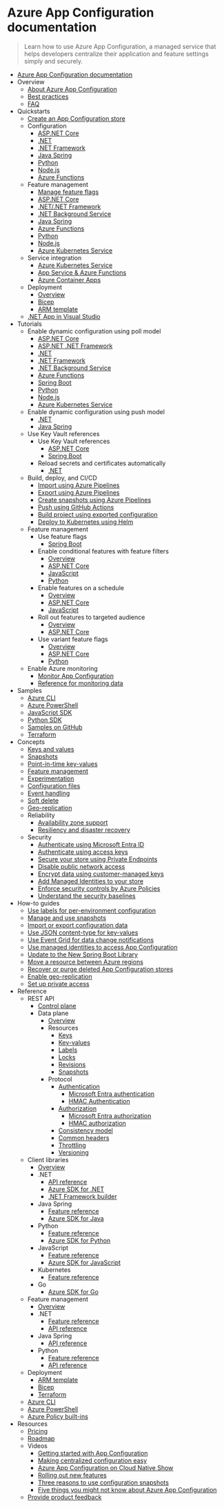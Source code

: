 # Azure App Configuration documentation
> Learn how to use Azure App Configuration, a managed service that helps developers centralize their application and feature settings simply and securely.
  - [Azure App Configuration documentation](https://learn.microsoft.com/en-us/azure/azure-app-configuration/)
  - Overview
    - [About Azure App Configuration](https://learn.microsoft.com/en-us/azure/azure-app-configuration/overview)
    - [Best practices](https://learn.microsoft.com/en-us/azure/azure-app-configuration/howto-best-practices)
    - [FAQ](https://learn.microsoft.com/en-us/azure/azure-app-configuration/faq.yml)
  - Quickstarts
    - [Create an App Configuration store](https://learn.microsoft.com/en-us/azure/azure-app-configuration/quickstart-azure-app-configuration-create)
    - Configuration
      - [ASP.NET Core](https://learn.microsoft.com/en-us/azure/azure-app-configuration/quickstart-aspnet-core-app)
      - [.NET](https://learn.microsoft.com/en-us/azure/azure-app-configuration/quickstart-dotnet-core-app)
      - [.NET Framework](https://learn.microsoft.com/en-us/azure/azure-app-configuration/quickstart-dotnet-app)
      - [Java Spring](https://learn.microsoft.com/en-us/azure/azure-app-configuration/quickstart-java-spring-app)
      - [Python](https://learn.microsoft.com/en-us/azure/azure-app-configuration/quickstart-python-provider)
      - [Node.js](https://learn.microsoft.com/en-us/azure/azure-app-configuration/quickstart-javascript-provider)
      - [Azure Functions](https://learn.microsoft.com/en-us/azure/azure-app-configuration/quickstart-azure-functions-csharp)
    - Feature management
      - [Manage feature flags](https://learn.microsoft.com/en-us/azure/azure-app-configuration/manage-feature-flags)
      - [ASP.NET Core](https://learn.microsoft.com/en-us/azure/azure-app-configuration/quickstart-feature-flag-aspnet-core)
      - [.NET/.NET Framework](https://learn.microsoft.com/en-us/azure/azure-app-configuration/quickstart-feature-flag-dotnet)
      - [.NET Background Service](https://learn.microsoft.com/en-us/azure/azure-app-configuration/quickstart-feature-flag-dotnet-background-service)
      - [Java Spring](https://learn.microsoft.com/en-us/azure/azure-app-configuration/quickstart-feature-flag-spring-boot)
      - [Azure Functions](https://learn.microsoft.com/en-us/azure/azure-app-configuration/quickstart-feature-flag-azure-functions-csharp)
      - [Python](https://learn.microsoft.com/en-us/azure/azure-app-configuration/quickstart-feature-flag-python)
      - [Node.js](https://learn.microsoft.com/en-us/azure/azure-app-configuration/quickstart-feature-flag-javascript)
      - [Azure Kubernetes Service](https://learn.microsoft.com/en-us/azure/azure-app-configuration/quickstart-feature-flag-azure-kubernetes-service)
    - Service integration
      - [Azure Kubernetes Service](https://learn.microsoft.com/en-us/azure/azure-app-configuration/quickstart-azure-kubernetes-service)
      - [App Service & Azure Functions](https://learn.microsoft.com/azure/app-service/app-service-configuration-references)
      - [Azure Container Apps](https://learn.microsoft.com/en-us/azure/azure-app-configuration/quickstart-container-apps)
    - Deployment
      - [Overview](https://learn.microsoft.com/en-us/azure/azure-app-configuration/quickstart-deployment-overview)
      - [Bicep](https://learn.microsoft.com/en-us/azure/azure-app-configuration/quickstart-bicep)
      - [ARM template](https://learn.microsoft.com/en-us/azure/azure-app-configuration/quickstart-resource-manager)
    - [.NET App in Visual Studio](https://learn.microsoft.com/visualstudio/azure/vs-azure-tools-connected-services-app-configuration)
  - Tutorials
    - Enable dynamic configuration using poll model
      - [ASP.NET Core](https://learn.microsoft.com/en-us/azure/azure-app-configuration/enable-dynamic-configuration-aspnet-core)
      - [ASP.NET .NET Framework](https://learn.microsoft.com/en-us/azure/azure-app-configuration/enable-dynamic-configuration-aspnet-netfx)
      - [.NET](https://learn.microsoft.com/en-us/azure/azure-app-configuration/enable-dynamic-configuration-dotnet-core)
      - [.NET Framework](https://learn.microsoft.com/en-us/azure/azure-app-configuration/enable-dynamic-configuration-dotnet)
      - [.NET Background Service](https://learn.microsoft.com/en-us/azure/azure-app-configuration/enable-dynamic-configuration-dotnet-background-service)
      - [Azure Functions](https://learn.microsoft.com/en-us/azure/azure-app-configuration/enable-dynamic-configuration-azure-functions-csharp)
      - [Spring Boot](https://learn.microsoft.com/en-us/azure/azure-app-configuration/enable-dynamic-configuration-java-spring-app)
      - [Python](https://learn.microsoft.com/en-us/azure/azure-app-configuration/enable-dynamic-configuration-python)
      - [Node.js](https://learn.microsoft.com/en-us/azure/azure-app-configuration/enable-dynamic-configuration-javascript)
      - [Azure Kubernetes Service](https://learn.microsoft.com/en-us/azure/azure-app-configuration/enable-dynamic-configuration-azure-kubernetes-service)
    - Enable dynamic configuration using push model
      - [.NET](https://learn.microsoft.com/en-us/azure/azure-app-configuration/enable-dynamic-configuration-dotnet-core-push-refresh)
      - [Java Spring](https://learn.microsoft.com/en-us/azure/azure-app-configuration/enable-dynamic-configuration-java-spring-push-refresh)
    - Use Key Vault references
      - Use Key Vault references
        - [ASP.NET Core](https://learn.microsoft.com/en-us/azure/azure-app-configuration/use-key-vault-references-dotnet-core)
        - [Spring Boot](https://learn.microsoft.com/en-us/azure/azure-app-configuration/use-key-vault-references-spring-boot)
      - Reload secrets and certificates automatically
        - [.NET](https://learn.microsoft.com/en-us/azure/azure-app-configuration/reload-key-vault-secrets-dotnet)
    - Build, deploy, and CI/CD
      - [Import using Azure Pipelines](https://learn.microsoft.com/en-us/azure/azure-app-configuration/azure-pipeline-import-task)
      - [Export using Azure Pipelines](https://learn.microsoft.com/en-us/azure/azure-app-configuration/azure-pipeline-export-task)
      - [Create snapshots using Azure Pipelines](https://learn.microsoft.com/en-us/azure/azure-app-configuration/azure-pipeline-snapshot-task)
      - [Push using GitHub Actions](https://learn.microsoft.com/en-us/azure/azure-app-configuration/push-kv-github-action)
      - [Build project using exported configuration](https://learn.microsoft.com/en-us/azure/azure-app-configuration/integrate-ci-cd-pipeline)
      - [Deploy to Kubernetes using Helm](https://learn.microsoft.com/en-us/azure/azure-app-configuration/integrate-kubernetes-deployment-helm)
    - Feature management
      - Use feature flags
        - [Spring Boot](https://learn.microsoft.com/en-us/azure/azure-app-configuration/use-feature-flags-spring-boot)
      - Enable conditional features with feature filters
        - [Overview](https://learn.microsoft.com/en-us/azure/azure-app-configuration/howto-feature-filters)
        - [ASP.NET Core](https://learn.microsoft.com/en-us/azure/azure-app-configuration/howto-feature-filters-aspnet-core)
        - [JavaScript](https://learn.microsoft.com/en-us/azure/azure-app-configuration/howto-feature-filters-javascript)
        - [Python](https://learn.microsoft.com/en-us/azure/azure-app-configuration/howto-feature-filters-python)
      - Enable features on a schedule
        - [Overview](https://learn.microsoft.com/en-us/azure/azure-app-configuration/howto-timewindow-filter)
        - [ASP.NET Core](https://learn.microsoft.com/en-us/azure/azure-app-configuration/howto-timewindow-filter-aspnet-core)
        - [JavaScript](https://learn.microsoft.com/en-us/azure/azure-app-configuration/howto-timewindow-filter-javascript)
      - Roll out features to targeted audience
        - [Overview](https://learn.microsoft.com/en-us/azure/azure-app-configuration/howto-targetingfilter)
        - [ASP.NET Core](https://learn.microsoft.com/en-us/azure/azure-app-configuration/howto-targetingfilter-aspnet-core)
      - Use variant feature flags
        - [Overview](https://learn.microsoft.com/en-us/azure/azure-app-configuration/howto-variant-feature-flags)
        - [ASP.NET Core](https://learn.microsoft.com/en-us/azure/azure-app-configuration/howto-variant-feature-flags-aspnet-core)
        - [Python](https://learn.microsoft.com/en-us/azure/azure-app-configuration/howto-variant-feature-flags-python)
    - Enable Azure monitoring
      - [Monitor App Configuration](https://learn.microsoft.com/en-us/azure/azure-app-configuration/monitor-app-configuration)
      - [Reference for monitoring data](https://learn.microsoft.com/en-us/azure/azure-app-configuration/monitor-app-configuration-reference)
  - Samples
    - [Azure CLI](https://learn.microsoft.com/en-us/azure/azure-app-configuration/cli-samples)
    - [Azure PowerShell](https://learn.microsoft.com/en-us/azure/azure-app-configuration/powershell-samples)
    - [JavaScript SDK](https://learn.microsoft.com/en-us/azure/azure-app-configuration/quickstart-javascript)
    - [Python SDK](https://learn.microsoft.com/en-us/azure/azure-app-configuration/quickstart-python)
    - [Samples on GitHub](https://github.com/Azure/AppConfiguration/tree/main/examples)
    - [Terraform](https://registry.terraform.io/providers/hashicorp/azurerm/latest/docs/resources/app_configuration)
  - Concepts
    - [Keys and values](https://learn.microsoft.com/en-us/azure/azure-app-configuration/concept-key-value)
    - [Snapshots](https://learn.microsoft.com/en-us/azure/azure-app-configuration/concept-snapshots)
    - [Point-in-time key-values](https://learn.microsoft.com/en-us/azure/azure-app-configuration/concept-point-time-snapshot)
    - [Feature management](https://learn.microsoft.com/en-us/azure/azure-app-configuration/concept-feature-management)
    - [Experimentation](https://learn.microsoft.com/en-us/azure/azure-app-configuration/concept-experimentation)
    - [Configuration files](https://learn.microsoft.com/en-us/azure/azure-app-configuration/concept-config-file)
    - [Event handling](https://learn.microsoft.com/en-us/azure/azure-app-configuration/concept-app-configuration-event)
    - [Soft delete](https://learn.microsoft.com/en-us/azure/azure-app-configuration/concept-soft-delete)
    - [Geo-replication](https://learn.microsoft.com/en-us/azure/azure-app-configuration/concept-geo-replication)
    - Reliability
      - [Availability zone support](https://learn.microsoft.com/en-us/azure/reliability/migrate-app-configuration)
      - [Resiliency and disaster recovery](https://learn.microsoft.com/en-us/azure/azure-app-configuration/concept-disaster-recovery)
    - Security
      - [Authenticate using Microsoft Entra ID](https://learn.microsoft.com/en-us/azure/azure-app-configuration/concept-enable-rbac)
      - [Authenticate using access keys](https://learn.microsoft.com/en-us/azure/azure-app-configuration/howto-disable-access-key-authentication)
      - [Secure your store using Private Endpoints](https://learn.microsoft.com/en-us/azure/azure-app-configuration/concept-private-endpoint)
      - [Disable public network access](https://learn.microsoft.com/en-us/azure/azure-app-configuration/howto-disable-public-access)
      - [Encrypt data using customer-managed keys](https://learn.microsoft.com/en-us/azure/azure-app-configuration/concept-customer-managed-keys)
      - [Add Managed Identities to your store](https://learn.microsoft.com/en-us/azure/azure-app-configuration/overview-managed-identity)
      - [Enforce security controls by Azure Policies](https://learn.microsoft.com/en-us/azure/azure-app-configuration/security-controls-policy)
      - [Understand the security baselines](https://learn.microsoft.com/security/benchmark/azure/baselines/azure-app-configuration-security-baseline?toc=/azure/azure-app-configuration/TOC.json)
  - How-to guides
    - [Use labels for per-environment configuration](https://learn.microsoft.com/en-us/azure/azure-app-configuration/howto-labels-aspnet-core)
    - [Manage and use snapshots](https://learn.microsoft.com/en-us/azure/azure-app-configuration/howto-create-snapshots)
    - [Import or export configuration data](https://learn.microsoft.com/en-us/azure/azure-app-configuration/howto-import-export-data)
    - [Use JSON content-type for key-values](https://learn.microsoft.com/en-us/azure/azure-app-configuration/howto-leverage-json-content-type)
    - [Use Event Grid for data change notifications](https://learn.microsoft.com/en-us/azure/azure-app-configuration/howto-app-configuration-event)
    - [Use managed identities to access App Configuration](https://learn.microsoft.com/en-us/azure/azure-app-configuration/howto-integrate-azure-managed-service-identity)
    - [Update to the New Spring Boot Library](https://learn.microsoft.com/en-us/azure/azure-app-configuration/howto-convert-to-the-new-spring-boot)
    - [Move a resource between Azure regions](https://learn.microsoft.com/en-us/azure/azure-app-configuration/howto-move-resource-between-regions)
    - [Recover or purge deleted App Configuration stores](https://learn.microsoft.com/en-us/azure/azure-app-configuration/howto-recover-deleted-stores-in-azure-app-configuration)
    - [Enable geo-replication](https://learn.microsoft.com/en-us/azure/azure-app-configuration/howto-geo-replication)
    - [Set up private access](https://learn.microsoft.com/en-us/azure/azure-app-configuration/howto-set-up-private-access)
  - Reference
    - REST API
      - [Control plane](https://learn.microsoft.com/rest/api/appconfiguration/)
      - Data plane
        - [Overview](https://learn.microsoft.com/en-us/azure/azure-app-configuration/rest-api)
        - Resources
          - [Keys](https://learn.microsoft.com/en-us/azure/azure-app-configuration/rest-api-keys)
          - [Key-values](https://learn.microsoft.com/en-us/azure/azure-app-configuration/rest-api-key-value)
          - [Labels](https://learn.microsoft.com/en-us/azure/azure-app-configuration/rest-api-labels)
          - [Locks](https://learn.microsoft.com/en-us/azure/azure-app-configuration/rest-api-locks)
          - [Revisions](https://learn.microsoft.com/en-us/azure/azure-app-configuration/rest-api-revisions)
          - [Snapshots](https://learn.microsoft.com/en-us/azure/azure-app-configuration/rest-api-snapshot)
        - Protocol
          - [Authentication](https://learn.microsoft.com/en-us/azure/azure-app-configuration/rest-api-authentication-index)
            - [Microsoft Entra authentication](https://learn.microsoft.com/en-us/azure/azure-app-configuration/rest-api-authentication-azure-ad)
            - [HMAC Authentication](https://learn.microsoft.com/en-us/azure/azure-app-configuration/rest-api-authentication-hmac)
          - [Authorization](https://learn.microsoft.com/en-us/azure/azure-app-configuration/rest-api-authorization-index)
            - [Microsoft Entra authorization](https://learn.microsoft.com/en-us/azure/azure-app-configuration/rest-api-authorization-azure-ad)
            - [HMAC authorization](https://learn.microsoft.com/en-us/azure/azure-app-configuration/rest-api-authorization-hmac)
          - [Consistency model](https://learn.microsoft.com/en-us/azure/azure-app-configuration/rest-api-consistency)
          - [Common headers](https://learn.microsoft.com/en-us/azure/azure-app-configuration/rest-api-headers)
          - [Throttling](https://learn.microsoft.com/en-us/azure/azure-app-configuration/rest-api-throttling)
          - [Versioning](https://learn.microsoft.com/en-us/azure/azure-app-configuration/rest-api-versioning)
    - Client libraries
      - [Overview](https://learn.microsoft.com/en-us/azure/azure-app-configuration/configuration-provider-overview)
      - .NET
        - [API reference](https://learn.microsoft.com/dotnet/api/Microsoft.Extensions.Configuration.AzureAppConfiguration)
        - [Azure SDK for .NET](https://go.microsoft.com/fwlink/?linkid=2092056)
        - [.NET Framework builder](https://go.microsoft.com/fwlink/?linkid=2074663)
      - Java Spring
        - [Feature reference](https://go.microsoft.com/fwlink/?linkid=2180917)
        - [Azure SDK for Java](https://go.microsoft.com/fwlink/?linkid=2098196)
      - Python
        - [Feature reference](https://pypi.org/project/azure-appconfiguration-provider/)
        - [Azure SDK for Python](https://go.microsoft.com/fwlink/?linkid=2103727)
      - JavaScript
        - [Feature reference](https://learn.microsoft.com/en-us/azure/azure-app-configuration/reference-javascript-provider)
        - [Azure SDK for JavaScript](https://go.microsoft.com/fwlink/?linkid=2103664)
      - Kubernetes
        - [Feature reference](https://learn.microsoft.com/en-us/azure/azure-app-configuration/reference-kubernetes-provider)
      - Go
        - [Azure SDK for Go](https://go.microsoft.com/fwlink/?linkid=2270866)
    - Feature management
      - [Overview](https://learn.microsoft.com/en-us/azure/azure-app-configuration/feature-management-overview)
      - .NET
        - [Feature reference](https://learn.microsoft.com/en-us/azure/azure-app-configuration/feature-management-dotnet-reference)
        - [API reference](https://learn.microsoft.com/dotnet/api/overview/azure/appconfiguration/featuremanagement)
      - Java Spring
        - [API reference](https://azure.github.io/azure-sdk-for-java/springboot.html)
      - Python
        - [Feature reference](https://learn.microsoft.com/en-us/azure/azure-app-configuration/feature-management-python-reference)
        - [API reference](https://microsoft.github.io/FeatureManagement-Python/html/index.html)
    - Deployment
      - [ARM template](https://learn.microsoft.com/azure/templates/microsoft.appconfiguration/configurationstores?pivots=deployment-language-arm-template)
      - [Bicep](https://learn.microsoft.com/azure/templates/microsoft.appconfiguration/configurationstores?pivots=deployment-language-bicep)
      - [Terraform](https://learn.microsoft.com/azure/templates/microsoft.appconfiguration/configurationstores?pivots=deployment-language-terraform)
    - [Azure CLI](https://learn.microsoft.com/cli/azure/appconfig)
    - [Azure PowerShell](https://learn.microsoft.com/powershell/module/az.appconfiguration/)
    - [Azure Policy built-ins](https://learn.microsoft.com/en-us/azure/azure-app-configuration/policy-reference)
  - Resources
    - [Pricing](https://azure.microsoft.com/pricing/details/app-configuration/)
    - [Roadmap](https://github.com/Azure/AppConfiguration/projects/1)
    - Videos
      - [Getting started with App Configuration](https://learn.microsoft.com/Shows/Azure-Friday/Getting-started-with-Azure-App-Configuration)
      - [Making centralized configuration easy](https://learn.microsoft.com/Events/dotnetConf/NET-Conf-2019/B210)
      - [Azure App Configuration on Cloud Native Show](https://www.youtube.com/watch?v=DJqmA5PcfzE)
      - [Rolling out new features](https://learn.microsoft.com/Shows/Azure-Friday/How-Azure-App-Configuration-helps-developers-roll-out-new-features?ocid=AID747781&wt.mc_id=azfr-c9-scottha&wt.mc_id=CFID0553)
      - [Three reasons to use configuration snapshots](https://aka.ms/appconfig/snapshotVideo)
      - [Five things you might not know about Azure App Configuration](https://aka.ms/appconfig/fiveThingsVideo)
    - [Provide product feedback](https://github.com/Azure/AppConfiguration/issues)
